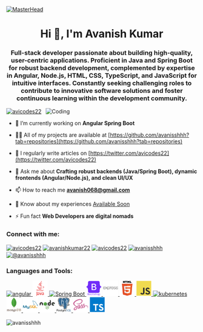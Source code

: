 [![MasterHead](https://www.zealousweb.com/wp-content/uploads/2021/05/Featured-%E2%80%93-6.jpg)]()
<h1 align="center">Hi 👋, I'm Avanish Kumar</h1>
<h3 align="center">Full-stack developer passionate about building high-quality, user-centric applications. Proficient in Java and Spring Boot for robust backend development, complemented by expertise in Angular, Node.js, HTML, CSS, TypeScript, and JavaScript for intuitive interfaces. Constantly seeking challenging roles to contribute to innovative software solutions and foster continuous learning within the development community.</h3>
<img align="right" alt="Coding" width="400" src="https://media.tenor.com/Ug6cbVA1ZsMAAAAd/developer.gif">


<p align="left"> <a href="https://twitter.com/avicodes22" target="blank"><img src="https://img.shields.io/twitter/follow/avicodes22?logo=twitter&style=for-the-badge" alt="avicodes22" /></a> </p>

- 🌱 I’m currently working on  **Angular Spring Boot**

- 👨‍💻 All of my projects are available at [https://github.com/avanisshhh?tab=repositories](https://github.com/avanisshhh?tab=repositories)

- 📝 I regularly write articles on [https://twitter.com/avicodes22](https://twitter.com/avicodes22)

- 💬 Ask me about **Crafting robust backends (Java/Spring Boot), dynamic frontends (Angular/Node.js), and clean UI/UX**

- 📫 How to reach me **avanish068@gmail.com**

- 📄 Know about my experiences [
Available Soon](
https://shorturl.at/drGH11)

- ⚡ Fun fact **Web Developers are digital nomads**

<h3 align="left">Connect with me:</h3>
<p align="left">
<a href="https://twitter.com/avicodes22" target="blank"><img align="center" src="https://raw.githubusercontent.com/rahuldkjain/github-profile-readme-generator/master/src/images/icons/Social/twitter.svg" alt="avicodes22" height="30" width="40" /></a>
<a href="https://linkedin.com/in/avanishkumar22" target="blank"><img align="center" src="https://raw.githubusercontent.com/rahuldkjain/github-profile-readme-generator/master/src/images/icons/Social/linked-in-alt.svg" alt="avanishkumar22" height="30" width="40" /></a>
<a href="https://instagram.com/avicodes22" target="blank"><img align="center" src="https://raw.githubusercontent.com/rahuldkjain/github-profile-readme-generator/master/src/images/icons/Social/instagram.svg" alt="avicodes22" height="30" width="40" /></a>
<a href="https://www.leetcode.com/avanisshhh" target="blank"><img align="center" src="https://raw.githubusercontent.com/rahuldkjain/github-profile-readme-generator/master/src/images/icons/Social/leet-code.svg" alt="avanisshhh" height="30" width="40" /></a>
<a href="https://www.hackerearth.com/@avanisshhh" target="blank"><img align="center" src="https://raw.githubusercontent.com/rahuldkjain/github-profile-readme-generator/master/src/images/icons/Social/hackerearth.svg" alt="@avanisshhh" height="30" width="40" /></a>
</p>

<h3 align="left">Languages and Tools:</h3>
<p align="left"> <a href="https://angular.io" target="_blank" rel="noreferrer"> <img src="https://angular.io/assets/images/logos/angular/angular.svg" alt="angular" width="40" height="40"/> </a>
  <a href="https://www.java.com" target="_blank" rel="noreferrer">
    <img
      src="https://raw.githubusercontent.com/devicons/devicon/master/icons/java/java-plain-wordmark.svg"
      alt="Java"
      width="40"
      height="40"
    />
  </a>
  <a href="https://spring.io" target="_blank" rel="noreferrer">
    <img
      src="https://static-00.iconduck.com/assets.00/spring-icon-256x256-2efvkvky.png"
      alt="Spring Boot"
      width="40"
      height="40"
    />
  </a>
  <a href="https://getbootstrap.com" target="_blank" rel="noreferrer"> <img src="https://raw.githubusercontent.com/devicons/devicon/master/icons/bootstrap/bootstrap-plain-wordmark.svg" alt="bootstrap" width="40" height="40"/> </a> <a href="https://expressjs.com" target="_blank" rel="noreferrer"> <img src="https://raw.githubusercontent.com/devicons/devicon/master/icons/express/express-original-wordmark.svg" alt="express" width="40" height="40"/> </a> <a href="https://www.w3.org/html/" target="_blank" rel="noreferrer"> <img src="https://raw.githubusercontent.com/devicons/devicon/master/icons/html5/html5-original-wordmark.svg" alt="html5" width="40" height="40"/> </a> <a href="https://developer.mozilla.org/en-US/docs/Web/JavaScript" target="_blank" rel="noreferrer"> <img src="https://raw.githubusercontent.com/devicons/devicon/master/icons/javascript/javascript-original.svg" alt="javascript" width="40" height="40"/> </a> <a href="https://kubernetes.io" target="_blank" rel="noreferrer"> <img src="https://www.vectorlogo.zone/logos/kubernetes/kubernetes-icon.svg" alt="kubernetes" width="40" height="40"/> </a> <a href="https://www.mongodb.com/" target="_blank" rel="noreferrer"> <img src="https://raw.githubusercontent.com/devicons/devicon/master/icons/mongodb/mongodb-original-wordmark.svg" alt="mongodb" width="40" height="40"/> </a> <a href="https://www.mysql.com/" target="_blank" rel="noreferrer"> <img src="https://raw.githubusercontent.com/devicons/devicon/master/icons/mysql/mysql-original-wordmark.svg" alt="mysql" width="40" height="40"/> </a> <a href="https://nodejs.org" target="_blank" rel="noreferrer"> <img src="https://raw.githubusercontent.com/devicons/devicon/master/icons/nodejs/nodejs-original-wordmark.svg" alt="nodejs" width="40" height="40"/> </a> <a href="https://www.postgresql.org" target="_blank" rel="noreferrer"> <img src="https://raw.githubusercontent.com/devicons/devicon/master/icons/postgresql/postgresql-original-wordmark.svg" alt="postgresql" width="40" height="40"/> </a> <a href="https://sass-lang.com" target="_blank" rel="noreferrer"> <img src="https://raw.githubusercontent.com/devicons/devicon/master/icons/sass/sass-original.svg" alt="sass" width="40" height="40"/> </a> <a href="https://www.typescriptlang.org/" target="_blank" rel="noreferrer"> <img src="https://raw.githubusercontent.com/devicons/devicon/master/icons/typescript/typescript-original.svg" alt="typescript" width="40" height="40"/> </a> </p>

<p><img align="center" src="https://github-readme-stats.vercel.app/api/top-langs?username=avanisshhh&show_icons=true&locale=en&layout=compact" alt="avanisshhh" /></p>
